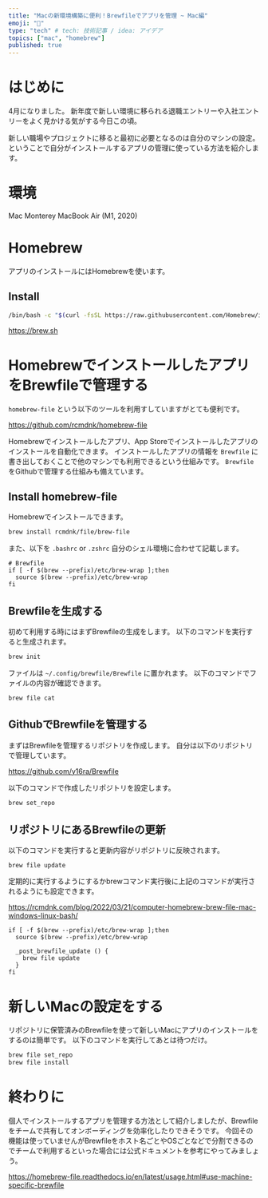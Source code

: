 ```yaml
---
title: "Macの新環境構築に便利！Brewfileでアプリを管理 ~ Mac編"
emoji: "🍣"
type: "tech" # tech: 技術記事 / idea: アイデア
topics: ["mac", "homebrew"]
published: true
---
```


# はじめに

4月になりました。
新年度で新しい環境に移られる退職エントリーや入社エントリーをよく見かける気がする今日この頃。

新しい職場やプロジェクトに移ると最初に必要となるのは自分のマシンの設定。
ということで自分がインストールするアプリの管理に使っている方法を紹介します。

# 環境

Mac Monterey
MacBook Air (M1, 2020)

# Homebrew

アプリのインストールにはHomebrewを使います。

## Install

```bash
/bin/bash -c "$(curl -fsSL https://raw.githubusercontent.com/Homebrew/install/HEAD/install.sh)"
```

https://brew.sh


# HomebrewでインストールしたアプリをBrewfileで管理する

`homebrew-file` という以下のツールを利用すしていますがとても便利です。

https://github.com/rcmdnk/homebrew-file

Homebrewでインストールしたアプリ、App Storeでインストールしたアプリのインストールを自動化できます。
インストールしたアプリの情報を `Brewfile` に書き出しておくことで他のマシンでも利用できるという仕組みです。
`Brewfile` をGithubで管理する仕組みも備えています。

## Install homebrew-file

Homebrewでインストールできます。

```bash
brew install rcmdnk/file/brew-file
```

また、以下を `.bashrc` or `.zshrc` 自分のシェル環境に合わせて記載します。

```bash:.zshrc
# Brewfile
if [ -f $(brew --prefix)/etc/brew-wrap ];then
  source $(brew --prefix)/etc/brew-wrap
fi
```

## Brewfileを生成する

初めて利用する時にはまずBrewfileの生成をします。
以下のコマンドを実行すると生成されます。

```bash
brew init
```

ファイルは `~/.config/brewfile/Brewfile` に置かれます。
以下のコマンドでファイルの内容が確認できます。

```
brew file cat
```

## GithubでBrewfileを管理する

まずはBrewfileを管理するリポジトリを作成します。
自分は以下のリポジトリで管理しています。

https://github.com/y16ra/Brewfile

以下のコマンドで作成したリポジトリを設定します。

```bash
brew set_repo
```

## リポジトリにあるBrewfileの更新

以下のコマンドを実行すると更新内容がリポジトリに反映されます。

```
brew file update
```

定期的に実行するようにするかbrewコマンド実行後に上記のコマンドが実行されるようにも設定できます。

https://rcmdnk.com/blog/2022/03/21/computer-homebrew-brew-file-mac-windows-linux-bash/

```bash:.zshrc
if [ -f $(brew --prefix)/etc/brew-wrap ];then
  source $(brew --prefix)/etc/brew-wrap

  _post_brewfile_update () {
    brew file update
  }
fi
```

# 新しいMacの設定をする

リポジトリに保管済みのBrewfileを使って新しいMacにアプリのインストールをするのは簡単です。
以下のコマンドを実行してあとは待つだけ。

```bash
brew file set_repo
brew file install
```

# 終わりに

個人でインストールするアプリを管理する方法として紹介しましたが、Brewfileをチームで共有してオンボーディングを効率化したりできそうです。
今回その機能は使っていませんがBrewfileをホスト名ごとやOSごとなどで分割できるのでチームで利用するといった場合には公式ドキュメントを参考にやってみましょう。

https://homebrew-file.readthedocs.io/en/latest/usage.html#use-machine-specific-brewfile